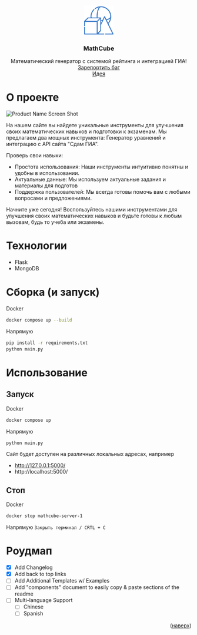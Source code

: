 <a name="readme-top"></a>
<!-- PROJECT LOGO -->
<br />
<div align="center">
  <a href="https://github.com/rowdyslav/MathCube">
    <img src="static/img/logo/g2.png" alt="Logo" width="80" height="80">
  </a>

  <h3 align="center">MathCube</h3>

  <p align="center">
    Математический генератор с системой рейтинга и интеграцией ГИА!
    <br />
    <a href="https://github.com/rowdyslav/MathCube/issues/new?labels=bug&template=bug-report---.md">Зарепортить баг</a>
    <br />
    <a href="https://github.com/rowdyslav/MathCube/issues/new?labels=enhancement&template=feature-request---.md">Идея</a>
  </p>
</div>

<!-- ABOUT THE PROJECT -->
# О проекте

![Product Name Screen Shot][product-screenshot]

На нашем сайте вы найдете уникальные инструменты для улучшения своих математических навыков и подготовки к экзаменам. Мы предлагаем два мощных инструмента: Генератор уравнений и интеграцию с API сайта "Сдам ГИА".

Проверь свои навыки:
* Простота использования: Наши инструменты интуитивно понятны и удобны в использовании.
* Актуальные данные: Мы используем актуальные задания и материалы для подготов
* Поддержка пользователей: Мы всегда готовы помочь вам с любыми вопросами и предложениями.

Начните уже сегодня! Воспользуйтесь нашими инструментами для улучшения своих математических навыков и будьте готовы к любым вызовам, будь то учеба или экзамены.




# Технологии

* Flask
* MongoDB

<!-- GETTING STARTED -->
# Сборка (и запуск)
Docker
```sh
docker compose up --build
```
Напрямую
```sh
pip install -r requirements.txt
python main.py
```
# Использование
## Запуск
Docker
```sh
docker compose up
```
Напрямую
```sh
python main.py
```
Сайт будет доступен на различных локальных адресах, например
* http://127.0.0.1:5000/
* http://localhost:5000/
## Стоп
Docker
```sh
docker stop mathcube-server-1
```
Напрямую
```Закрыть терминал / CRTL + C```


<!-- ROADMAP -->
# Роудмап

- [x] Add Changelog
- [x] Add back to top links
- [ ] Add Additional Templates w/ Examples
- [ ] Add "components" document to easily copy & paste sections of the readme
- [ ] Multi-language Support
    - [ ] Chinese
    - [ ] Spanish

<p align="right">(<a href="#readme-top">наверх</a>)</p>

[product-screenshot]: static/img/screenshots/product.png
